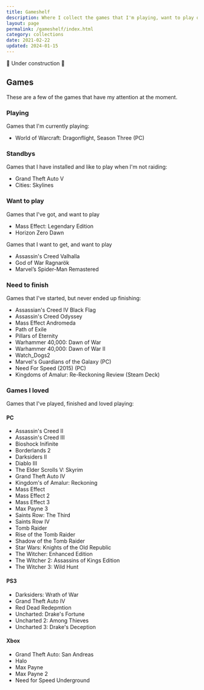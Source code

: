 ```yaml
---
title: Gameshelf
description: Where I collect the games that I'm playing, want to play or have finished playing
layout: page
permalink: /gameshelf/index.html
category: collections
date: 2021-02-22
updated: 2024-01-15
---
```


:construction: Under construction :construction:

## Games

These are a few of the games that have my attention at the moment.

### Playing
Games that I'm currently playing:
- World of Warcraft: Dragonflight, Season Three (PC)

### Standbys
Games that I have installed and like to play when I'm not raiding:
- Grand Theft Auto V
- Cities: Skylines

### Want to play
Games that I've got, and want to play
- Mass Effect: Legendary Edition
- Horizon Zero Dawn

Games that I want to get, and want to play
- Assassin's Creed Valhalla
- God of War Ragnarök
- Marvel’s Spider-Man Remastered

### Need to finish
Games that I've started, but never ended up finishing:
- Assassian's Creed IV Black Flag
- Assassin's Creed Odyssey
- Mass Effect Andromeda
- Path of Exile
- Pillars of Eternity
- Warhammer 40,000: Dawn of War
- Warhammer 40,000: Dawn of War II
- Watch_Dogs2
- Marvel's Guardians of the Galaxy (PC)
- Need For Speed (2015) (PC)
- Kingdoms of Amalur: Re-Reckoning Review (Steam Deck)

### Games I loved
Games that I've played, finished and loved playing:

#### PC
- Assassin's Creed II
- Assassin's Creed III
- Bioshock Inifinite
- Borderlands 2
- Darksiders II
- Diablo III
- The Elder Scrolls V: Skyrim
- Grand Theft Auto IV
- Kingdom's of Amalur: Reckoning
- Mass Effect
- Mass Effect 2
- Mass Effect 3
- Max Payne 3
- Saints Row: The Third
- Saints Row IV
- Tomb Raider
- Rise of the Tomb Raider
- Shadow of the Tomb Raider
- Star Wars: Knights of the Old Republic
- The Witcher: Enhanced Edition
- The Witcher 2: Assassins of Kings Edition
- The Witcher 3: Wild Hunt

#### PS3
- Darksiders: Wrath of War
- Grand Theft Auto IV
- Red Dead Redepmtion
- Uncharted: Drake's Fortune
- Uncharted 2: Among Thieves
- Uncharted 3: Drake's Deception

#### Xbox
- Grand Theft Auto: San Andreas
- Halo
- Max Payne
- Max Payne 2
- Need for Speed Underground
